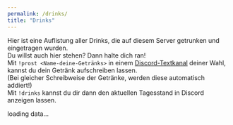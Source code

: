 ```yaml
---
permalink: /drinks/
title: "Drinks"
---
```


Hier ist eine Auflistung aller Drinks, die auf diesem Server getrunken und eingetragen wurden.  
Du willst auch hier stehen? Dann halte dich ran!  
Mit `!prost <Name-deine-Getränks>` in einem [Discord-Textkanal](./Discord.md) deiner Wahl, kannst du dein Getränk aufschreiben lassen.  
(Bei gleicher Schreibweise der Getränke, werden diese automatisch addiert!)  
Mit `!drinks` kannst du dir dann den aktuellen Tagesstand in Discord anzeigen lassen.  

<body class="layout--single" onload="getDates()">
<section>
<p id="list">loading data...</p>

<script src="./../ownScripts/showDrinksFromApi.js"></script>
<style>
    .container{
        height: 300px;
        position: relative;
    }

    .dateSection {
        width: 100%;
        height: 100%;
        position: relative;
        -ms-transform: translate(-50%, -50%);
        overflow-y: scroll;
        -ms-overflow-style: none;
        scrollbar-width: none;
    }

    .dateSection::-webkit-scrollbar {
        display: none;
    }

    .dateButton{
        width: 100%;
        height: 30px;
        text-align: center;
    }

    .tableOfHeaders {
        width: 100%;
        display: table;
        background-color: #eaeaea;
        color: #252a34;
        height: 30px;
    }

    .headerRow th{
        width: calc(100%/3);
        background-color: #eaeaea;
        color: #252a34;
        border-color: #eaeaea;
        display: table-cell;
        height: 30px;
    }

    .sectionForTable{
        width: 100%;
        overflow-y: scroll;
        height: 300px;
        -ms-overflow-style: none;  /* IE and Edge */
        scrollbar-width: none;  /* Firefox */
        display: block;
    }

    .sectionForTable::-webkit-scrollbar {
        display: none;
    }

    .tableOfPersons {
        width: 100%;
        display: table;
        border-left: 1px solid;
        border-right: 1px solid;
        background-color: #eaeaea;
    }

    .tableRowOfPersons th{
        width: calc(100%/3);
        background-color: #252a34;
        color: #eaeaea;
        display: table-cell;
    }
</style>
</section>
</body>
